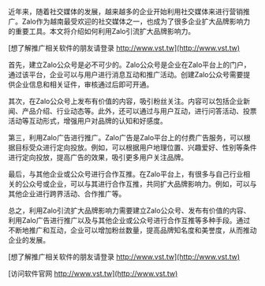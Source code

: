近年来，随着社交媒体的发展，越来越多的企业开始利用社交媒体来进行营销推广。Zalo作为越南最受欢迎的社交媒体之一，也成为了很多企业扩大品牌影响力的重要工具。本文将介绍如何利用Zalo引流扩大品牌影响力。

[想了解推广相关软件的朋友请登录 http://www.vst.tw](http://www.vst.tw)

首先，建立Zalo公众号是必不可少的。Zalo公众号是企业在Zalo平台上的门户，通过该平台，企业可以与用户进行消息互动和推广活动。创建Zalo公众号需要提供企业信息和相关证件，审核通过后即可开通。

其次，在Zalo公众号上发布有价值的内容，吸引粉丝关注。内容可以包括企业新闻、产品介绍、行业动态等。此外，还可以通过与用户互动，进行问答活动、投票活动等互动形式，增强用户对品牌的认知和好感度。

第三，利用Zalo广告进行推广。Zalo广告是Zalo平台上的付费广告服务，可以根据目标受众进行定向投放。例如，可以根据用户地理位置、兴趣爱好、性别等条件进行定向投放，提高广告的效果，吸引更多用户关注品牌。

最后，与其他企业或公众号进行合作互推。在Zalo平台上，有很多与自己行业相关的公众号或企业，可以与其进行合作互推，共同扩大品牌影响力。例如，可以与其他企业进行跨界活动、合作推广等。

总之，利用Zalo引流扩大品牌影响力需要建立Zalo公众号、发布有价值的内容、利用Zalo广告进行推广以及与其他企业或公众号进行合作互推等多种手段。通过不断地推广和互动，企业可以增加粉丝数量，提高品牌知名度和美誉度，从而推动企业的发展。

[想了解推广相关软件的朋友请登录 http://www.vst.tw](http://www.vst.tw)


[访问软件官网 http://www.vst.tw](http://www.vst.tw)
